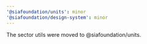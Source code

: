 ```yaml
---
'@siafoundation/units': minor
'@siafoundation/design-system': minor
---
```


The sector utils were moved to @siafoundation/units.
